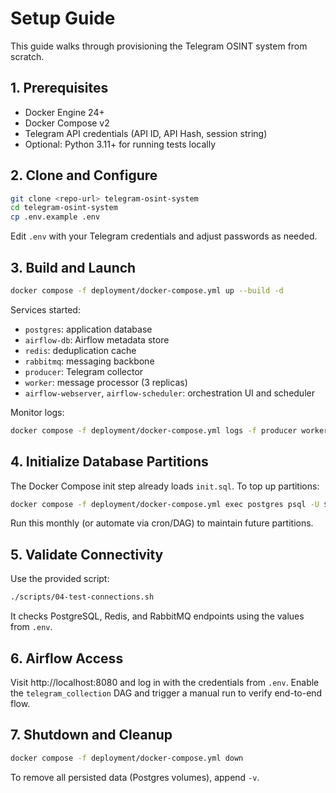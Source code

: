 # Setup Guide

This guide walks through provisioning the Telegram OSINT system from scratch.

## 1. Prerequisites

- Docker Engine 24+
- Docker Compose v2
- Telegram API credentials (API ID, API Hash, session string)
- Optional: Python 3.11+ for running tests locally

## 2. Clone and Configure

```bash
git clone <repo-url> telegram-osint-system
cd telegram-osint-system
cp .env.example .env
```

Edit `.env` with your Telegram credentials and adjust passwords as needed.

## 3. Build and Launch

```bash
docker compose -f deployment/docker-compose.yml up --build -d
```

Services started:

- `postgres`: application database
- `airflow-db`: Airflow metadata store
- `redis`: deduplication cache
- `rabbitmq`: messaging backbone
- `producer`: Telegram collector
- `worker`: message processor (3 replicas)
- `airflow-webserver`, `airflow-scheduler`: orchestration UI and scheduler

Monitor logs:

```bash
docker compose -f deployment/docker-compose.yml logs -f producer worker
```

## 4. Initialize Database Partitions

The Docker Compose init step already loads `init.sql`. To top up partitions:

```bash
docker compose -f deployment/docker-compose.yml exec postgres psql -U $POSTGRES_USER -d $POSTGRES_DB -f /docker-entrypoint-initdb.d/01-create-partitions.sql
```

Run this monthly (or automate via cron/DAG) to maintain future partitions.

## 5. Validate Connectivity

Use the provided script:

```bash
./scripts/04-test-connections.sh
```

It checks PostgreSQL, Redis, and RabbitMQ endpoints using the values from `.env`.

## 6. Airflow Access

Visit http://localhost:8080 and log in with the credentials from `.env`.
Enable the `telegram_collection` DAG and trigger a manual run to verify end-to-end flow.

## 7. Shutdown and Cleanup

```bash
docker compose -f deployment/docker-compose.yml down
```

To remove all persisted data (Postgres volumes), append `-v`.
